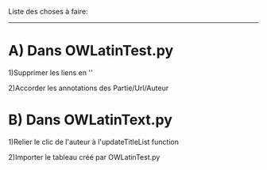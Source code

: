 Liste des choses à faire:
*********************

A) Dans OWLatinTest.py 
=================
1)Supprimer les liens en '<a name="">'

2)Accorder les annotations des Partie/Url/Auteur

B) Dans OWLatinText.py 
================
1)Relier le clic de l'auteur à l'updateTitleList function

2)Importer le tableau créé par OWLatinTest.py
